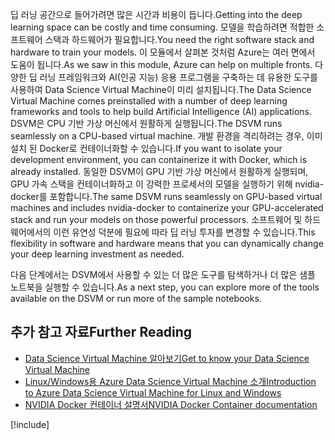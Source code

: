 <span data-ttu-id="a0edf-101">딥 러닝 공간으로 들어가려면 많은 시간과 비용이 듭니다.</span><span class="sxs-lookup"><span data-stu-id="a0edf-101">Getting into the deep learning space can be costly and time consuming.</span></span> <span data-ttu-id="a0edf-102">모델을 학습하려면 적합한 소프트웨어 스택과 하드웨어가 필요합니다.</span><span class="sxs-lookup"><span data-stu-id="a0edf-102">You need the right software stack and hardware to train your models.</span></span> <span data-ttu-id="a0edf-103">이 모듈에서 살펴본 것처럼 Azure는 여러 면에서 도움이 됩니다.</span><span class="sxs-lookup"><span data-stu-id="a0edf-103">As we saw in this module, Azure can help on multiple fronts.</span></span> <span data-ttu-id="a0edf-104">다양한 딥 러닝 프레임워크와 AI(인공 지능) 응용 프로그램을 구축하는 데 유용한 도구를 사용하여 Data Science Virtual Machine이 미리 설치됩니다.</span><span class="sxs-lookup"><span data-stu-id="a0edf-104">The Data Science Virtual Machine comes preinstalled with a number of deep learning frameworks and tools to help build Artificial Intelligence (AI) applications.</span></span> <span data-ttu-id="a0edf-105">DSVM은 CPU 기반 가상 머신에서 원활하게 실행됩니다.</span><span class="sxs-lookup"><span data-stu-id="a0edf-105">The DSVM runs seamlessly on a CPU-based virtual machine.</span></span> <span data-ttu-id="a0edf-106">개발 환경을 격리하려는 경우, 이미 설치 된 Docker로 컨테이너화할 수 있습니다.</span><span class="sxs-lookup"><span data-stu-id="a0edf-106">If you want to isolate your development environment, you can containerize it with Docker, which is already installed.</span></span> <span data-ttu-id="a0edf-107">동일한 DSVM이 GPU 기반 가상 머신에서 원활하게 실행되며, GPU 가속 스택을 컨테이너화하고 이 강력한 프로세서의 모델을 실행하기 위해 nvidia-docker를 포함합니다.</span><span class="sxs-lookup"><span data-stu-id="a0edf-107">The same DSVM runs seamlessly on GPU-based virtual machines and includes nvidia-docker to containerize your GPU-accelerated stack and run your models on those powerful processors.</span></span> <span data-ttu-id="a0edf-108">소프트웨어 및 하드웨어에서의 이런 유연성 덕분에 필요에 따라 딥 러닝 투자를 변경할 수 있습니다.</span><span class="sxs-lookup"><span data-stu-id="a0edf-108">This flexibility in software and hardware means that you can dynamically change your deep learning investment as needed.</span></span> 

<span data-ttu-id="a0edf-109">다음 단계에서는 DSVM에서 사용할 수 있는 더 많은 도구를 탐색하거나 더 많은 샘플 노트북을 실행할 수 있습니다.</span><span class="sxs-lookup"><span data-stu-id="a0edf-109">As a next step, you can explore more of the tools available on the DSVM or run more of the sample notebooks.</span></span> 


## <a name="further-reading"></a><span data-ttu-id="a0edf-110">추가 참고 자료</span><span class="sxs-lookup"><span data-stu-id="a0edf-110">Further Reading</span></span>

- [<span data-ttu-id="a0edf-111">Data Science Virtual Machine 알아보기</span><span class="sxs-lookup"><span data-stu-id="a0edf-111">Get to know your Data Science Virtual Machine</span></span>](https://docs.microsoft.com/azure/machine-learning/data-science-virtual-machine/dsvm-tools-overview)
- [<span data-ttu-id="a0edf-112">Linux/Windows용 Azure Data Science Virtual Machine 소개</span><span class="sxs-lookup"><span data-stu-id="a0edf-112">Introduction to Azure Data Science Virtual Machine for Linux and Windows</span></span>](https://docs.microsoft.com/azure/machine-learning/data-science-virtual-machine/overview)
- [<span data-ttu-id="a0edf-113">NVIDIA Docker 컨테이너 설명서</span><span class="sxs-lookup"><span data-stu-id="a0edf-113">NVIDIA Docker Container documentation</span></span>](https://www.nvidia.com/object/docker-container.html)

[!include[](../../../includes/azure-sandbox-cleanup.md)]
